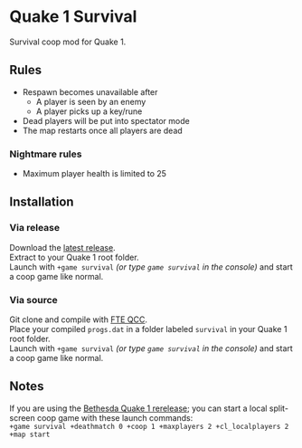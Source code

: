 # Quake 1 Survival
Survival coop mod for Quake 1.

## Rules
* Respawn becomes unavailable after
	* A player is seen by an enemy
	* A player picks up a key/rune
* Dead players will be put into spectator mode
* The map restarts once all players are dead
### Nightmare rules
* Maximum player health is limited to 25

## Installation
### Via release
Download the [latest release](../../releases).\
Extract to your Quake 1 root folder.\
Launch with `+game survival` _(or type `game survival` in the console)_ and start a coop game like normal.


### Via source
Git clone and compile with [FTE QCC](https://fte.triptohell.info/downloads).\
Place your compiled `progs.dat` in a folder labeled `survival` in your Quake 1 root folder.\
Launch with `+game survival` _(or type `game survival` in the console)_ and start a coop game like normal.

## Notes
If you are using the [Bethesda Quake 1 rerelease](https://store.steampowered.com/app/2310); you can start a local split-screen coop game with these launch commands:\
`+game survival +deathmatch 0 +coop 1 +maxplayers 2 +cl_localplayers 2 +map start`